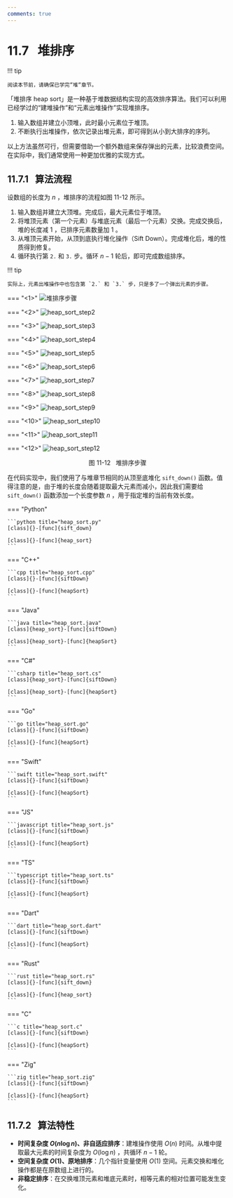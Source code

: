 ```yaml
---
comments: true
---
```


# 11.7 &nbsp; 堆排序

!!! tip

    阅读本节前，请确保已学完“堆“章节。

「堆排序 heap sort」是一种基于堆数据结构实现的高效排序算法。我们可以利用已经学过的“建堆操作”和“元素出堆操作”实现堆排序。

1. 输入数组并建立小顶堆，此时最小元素位于堆顶。
2. 不断执行出堆操作，依次记录出堆元素，即可得到从小到大排序的序列。

以上方法虽然可行，但需要借助一个额外数组来保存弹出的元素，比较浪费空间。在实际中，我们通常使用一种更加优雅的实现方式。

## 11.7.1 &nbsp; 算法流程

设数组的长度为 $n$ ，堆排序的流程如图 11-12 所示。

1. 输入数组并建立大顶堆。完成后，最大元素位于堆顶。
2. 将堆顶元素（第一个元素）与堆底元素（最后一个元素）交换。完成交换后，堆的长度减 $1$ ，已排序元素数量加 $1$ 。
3. 从堆顶元素开始，从顶到底执行堆化操作（Sift Down）。完成堆化后，堆的性质得到修复。
4. 循环执行第 `2.` 和 `3.` 步。循环 $n - 1$ 轮后，即可完成数组排序。

!!! tip

    实际上，元素出堆操作中也包含第 `2.` 和 `3.` 步，只是多了一个弹出元素的步骤。

=== "<1>"
    ![堆排序步骤](heap_sort.assets/heap_sort_step1.png)

=== "<2>"
    ![heap_sort_step2](heap_sort.assets/heap_sort_step2.png)

=== "<3>"
    ![heap_sort_step3](heap_sort.assets/heap_sort_step3.png)

=== "<4>"
    ![heap_sort_step4](heap_sort.assets/heap_sort_step4.png)

=== "<5>"
    ![heap_sort_step5](heap_sort.assets/heap_sort_step5.png)

=== "<6>"
    ![heap_sort_step6](heap_sort.assets/heap_sort_step6.png)

=== "<7>"
    ![heap_sort_step7](heap_sort.assets/heap_sort_step7.png)

=== "<8>"
    ![heap_sort_step8](heap_sort.assets/heap_sort_step8.png)

=== "<9>"
    ![heap_sort_step9](heap_sort.assets/heap_sort_step9.png)

=== "<10>"
    ![heap_sort_step10](heap_sort.assets/heap_sort_step10.png)

=== "<11>"
    ![heap_sort_step11](heap_sort.assets/heap_sort_step11.png)

=== "<12>"
    ![heap_sort_step12](heap_sort.assets/heap_sort_step12.png)

<p align="center"> 图 11-12 &nbsp; 堆排序步骤 </p>

在代码实现中，我们使用了与堆章节相同的从顶至底堆化 `sift_down()` 函数。值得注意的是，由于堆的长度会随着提取最大元素而减小，因此我们需要给 `sift_down()` 函数添加一个长度参数 $n$ ，用于指定堆的当前有效长度。

=== "Python"

    ```python title="heap_sort.py"
    [class]{}-[func]{sift_down}

    [class]{}-[func]{heap_sort}
    ```

=== "C++"

    ```cpp title="heap_sort.cpp"
    [class]{}-[func]{siftDown}

    [class]{}-[func]{heapSort}
    ```

=== "Java"

    ```java title="heap_sort.java"
    [class]{heap_sort}-[func]{siftDown}

    [class]{heap_sort}-[func]{heapSort}
    ```

=== "C#"

    ```csharp title="heap_sort.cs"
    [class]{heap_sort}-[func]{siftDown}

    [class]{heap_sort}-[func]{heapSort}
    ```

=== "Go"

    ```go title="heap_sort.go"
    [class]{}-[func]{siftDown}

    [class]{}-[func]{heapSort}
    ```

=== "Swift"

    ```swift title="heap_sort.swift"
    [class]{}-[func]{siftDown}

    [class]{}-[func]{heapSort}
    ```

=== "JS"

    ```javascript title="heap_sort.js"
    [class]{}-[func]{siftDown}

    [class]{}-[func]{heapSort}
    ```

=== "TS"

    ```typescript title="heap_sort.ts"
    [class]{}-[func]{siftDown}

    [class]{}-[func]{heapSort}
    ```

=== "Dart"

    ```dart title="heap_sort.dart"
    [class]{}-[func]{siftDown}

    [class]{}-[func]{heapSort}
    ```

=== "Rust"

    ```rust title="heap_sort.rs"
    [class]{}-[func]{sift_down}

    [class]{}-[func]{heap_sort}
    ```

=== "C"

    ```c title="heap_sort.c"
    [class]{}-[func]{siftDown}

    [class]{}-[func]{heapSort}
    ```

=== "Zig"

    ```zig title="heap_sort.zig"
    [class]{}-[func]{siftDown}

    [class]{}-[func]{heapSort}
    ```

## 11.7.2 &nbsp; 算法特性

- **时间复杂度 $O(n \log n)$、非自适应排序**：建堆操作使用 $O(n)$ 时间。从堆中提取最大元素的时间复杂度为 $O(\log n)$ ，共循环 $n - 1$ 轮。
- **空间复杂度 $O(1)$、原地排序**：几个指针变量使用 $O(1)$ 空间。元素交换和堆化操作都是在原数组上进行的。
- **非稳定排序**：在交换堆顶元素和堆底元素时，相等元素的相对位置可能发生变化。
